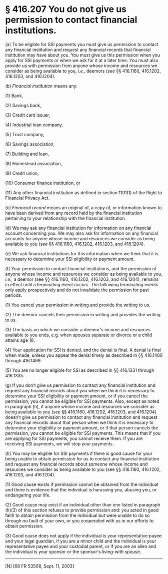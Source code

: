 # § 416.207   You do not give us permission to contact financial institutions.

(a) To be eligible for SSI payments you must give us permission to contact any financial institution and request any financial records that financial institution may have about you. You must give us this permission when you apply for SSI payments or when we ask for it at a later time. You must also provide us with permission from anyone whose income and resources we consider as being available to you, *i.e.,* deemors (*see* §§ 416.1160, 416.1202, 416.1203, and 416.1204). 


(b) *Financial institution* means any: 


(1) Bank, 


(2) Savings bank, 


(3) Credit card issuer, 


(4) Industrial loan company, 


(5) Trust company, 


(6) Savings association, 


(7) Building and loan, 


(8) Homestead association, 


(9) Credit union, 


(10) Consumer finance institution, or 


(11) Any other financial institution as defined in section 1101(1) of the Right to Financial Privacy Act. 


(c) *Financial record* means an original of, a copy of, or information known to have been derived from any record held by the financial institution pertaining to your relationship with the financial institution. 


(d) We may ask any financial institution for information on any financial account concerning you. We may also ask for information on any financial accounts for anyone whose income and resources we consider as being available to you (*see* §§ 416.1160, 416.1202, 416.1203, and 416.1204). 


(e) We ask financial institutions for this information when we think that it is necessary to determine your SSI eligibility or payment amount. 


(f) Your permission to contact financial institutions, and the permission of anyone whose income and resources we consider as being available to you, *i.e.,* a deemor (see §§ 416.1160, 416.1202, 416.1203, and 416.1204), remains in effect until a terminating event occurs. The following terminating events only apply prospectively and do not invalidate the permission for past periods. 


(1) You cancel your permission in writing and provide the writing to us.


(2) The deemor cancels their permission in writing and provides the writing to us. 


(3) The basis on which we consider a deemor's income and resources available to you ends, e.g. when spouses separate or divorce or a child attains age 18. 


(4) Your application for SSI is denied, and the denial is final. A denial is final when made, unless you appeal the denial timely as described in §§ 416.1400 through 416.1499. 


(5) You are no longer eligible for SSI as described in §§ 416.1331 through 416.1335. 


(g) If you don't give us permission to contact any financial institution and request any financial records about you when we think it is necessary to determine your SSI eligibility or payment amount, or if you cancel the permission, you cannot be eligible for SSI payments. Also, except as noted in paragraph (h), if anyone whose income and resources we consider as being available to you (*see* §§ 416.1160, 416.1202, 416.1203, and 416.1204) doesn't give us permission to contact any financial institution and request any financial records about that person when we think it is necessary to determine your eligibility or payment amount, or if that person cancels the permission, you cannot be eligible for SSI payments. This means that if you are applying for SSI payments, you cannot receive them. If you are receiving SSI payments, we will stop your payments. 


(h) You may be eligible for SSI payments if there is good cause for your being unable to obtain permission for us to contact any financial institution and request any financial records about someone whose income and resources we consider as being available to you (see §§ 416.1160, 416.1202, 416.1203, and 416.1204). 


(1) Good cause exists if permission cannot be obtained from the individual and there is evidence that the individual is harassing you, abusing you, or endangering your life. 


(2) Good cause may exist if an individual other than one listed in paragraph (h)(3) of this section refuses to provide permission and: you acted in good faith to obtain permission from the individual but were unable to do so through no fault of your own, or you cooperated with us in our efforts to obtain permission. 


(3) Good cause does not apply if the individual is your representative payee and your legal guardian, if you are a minor child and the individual is your representative payee and your custodial parent, or if you are an alien and the individual is your sponsor or the sponsor's living-with spouse.



---

[N] [68 FR 53508, Sept. 11, 2003]




